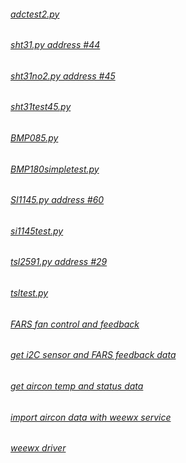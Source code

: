 ###### [adctest2.py](http://bit.ly/2F3H8c7) #
###### [sht31.py address #44](http://bit.ly/2HQSqDt) #
###### [sht31no2.py address #45](http://bit.ly/2HQarlj) #
###### [sht31test45.py](http://bit.ly/2HPAgll) #
###### [BMP085.py](http://bit.ly/2HR7Ffr) #
###### [BMP180simpletest.py](http://bit.ly/2HVXVAZ) #
###### [SI1145.py address #60](http://bit.ly/2HRtJ9R) #
###### [si1145test.py](http://bit.ly/2HTvSli) #
###### [tsl2591.py address #29](http://bit.ly/2HQegqL) #
###### [tsltest.py](http://bit.ly/2HSwBDF) #
###### [FARS fan control and feedback](http://bit.ly/2HPx2yi) #
###### [get i2C sensor and FARS feedback data](http://bit.ly/2HighLe) #
###### [get aircon temp and status data](https://goo.gl/Ycjvhd) #
###### [import aircon data with weewx service](https://goo.gl/QGZ8Lo) #
###### [weewx driver](https://goo.gl/Cmtuo9) #
